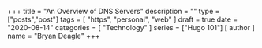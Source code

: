 +++
title = "An Overview of DNS Servers"
description = ""
type = ["posts","post"]
tags = [
    "https",
    "personal",
    "web"
]
draft = true
date = "2020-08-14"
categories = [
    "Technology"
]
series = ["Hugo 101"]
[ author ]
  name = "Bryan Deagle"
+++
